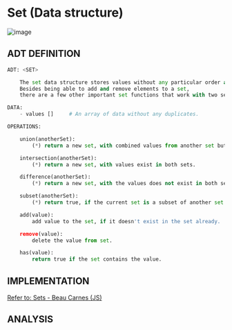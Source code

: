 # Set (Data structure)

![image](https://user-images.githubusercontent.com/14041622/48754933-8266e680-ecce-11e8-803f-47341fbfb7e3.png)


## ADT DEFINITION

```py
ADT: <SET>

    The set data structure stores values without any particular order and with no repeated values.
    Besides being able to add and remove elements to a set, 
    there are a few other important set functions that work with two sets at once.

DATA:
    - values []     # An array of data without any duplicates.

OPERATIONS:

    union(anotherSet):
        (*) return a new set, with combined values from another set but no duplicates.

    intersection(anotherSet):
        (*) return a new set, with values exist in both sets.

    difference(anotherSet):
        (*) return a new set, with the values does not exist in both sets.

    subset(anotherSet):
        (*) return true, if the current set is a subset of another set.

    add(value):
        add value to the set, if it doesn't exist in the set already.

    remove(value):
        delete the value from set.

    has(value):
        return true if the set contains the value.
```

## IMPLEMENTATION

[Refer to: Sets - Beau Carnes (JS)](https://codepen.io/beaucarnes/pen/dvGeeq?editors=0011)

## ANALYSIS